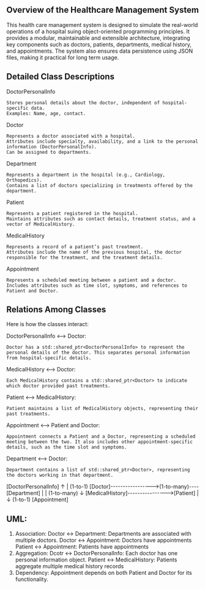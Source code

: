 Overview of the Healthcare Management System
--------------------------------------------
This health care management system is designed to simulate the real-world operations of a hospital suing object-oriented programming principles. It provides a modular, maintainable and extensible architecture, integrating key components such as doctors, patients, departments, medical history, and appointments. The system also ensures data persistence using JSON files, making it practical for long term usage.

Detailed Class Descriptions
----------------------------
DoctorPersonalInfo

    Stores personal details about the doctor, independent of hospital-specific data.
    Examples: Name, age, contact.

Doctor

    Represents a doctor associated with a hospital.
    Attributes include specialty, availability, and a link to the personal information (DoctorPersonalInfo).
    Can be assigned to departments.

Department

    Represents a department in the hospital (e.g., Cardiology, Orthopedics).
    Contains a list of doctors specializing in treatments offered by the department.

Patient

    Represents a patient registered in the hospital.
    Maintains attributes such as contact details, treatment status, and a vector of MedicalHistory.

MedicalHistory

    Represents a record of a patient’s past treatment.
    Attributes include the name of the previous hospital, the doctor responsible for the treatment, and the treatment details.

Appointment

    Represents a scheduled meeting between a patient and a doctor.
    Includes attributes such as time slot, symptoms, and references to Patient and Doctor.

Relations Among Classes
----------------------------
Here is how the classes interact:

DoctorPersonalInfo <--> Doctor:

    Doctor has a std::shared_ptr<DoctorPersonalInfo> to represent the personal details of the doctor. This separates personal information from hospital-specific details.

MedicalHistory <--> Doctor:

    Each MedicalHistory contains a std::shared_ptr<Doctor> to indicate which doctor provided past treatments.

Patient <--> MedicalHistory:

    Patient maintains a list of MedicalHistory objects, representing their past treatments.

Appointment <--> Patient and Doctor:

    Appointment connects a Patient and a Doctor, representing a scheduled meeting between the two. It also includes other appointment-specific details, such as the time slot and symptoms.

Department <--> Doctor:

    Department contains a list of std::shared_ptr<Doctor>, representing the doctors working in that department.

[DoctorPersonalInfo]
        ↑
        | (1-to-1)
[Doctor]----------------->(1-to-many)----[Department]
        |
        | (1-to-many)
        ↓
[MedicalHistory]---------------->[Patient]
        |
        ↓ (1-to-1)
[Appointment]

UML:
---
1. Association:
    Doctor <-> Department: Departments are associated with multiple doctors.
    Doctor <-> Appointment: Doctors have appointments
    Patient <-> Appointment: Patients have appointments
2. Aggregation:
    Dcotr <-> DoctorPersonalInfo: Each doctor has one personal information object.
    Patient <-> MedicalHistory: Patients aggregate multiple medical history records
3. Dependency:
    Appointment depends on both Patient and Doctor for its functionality.
